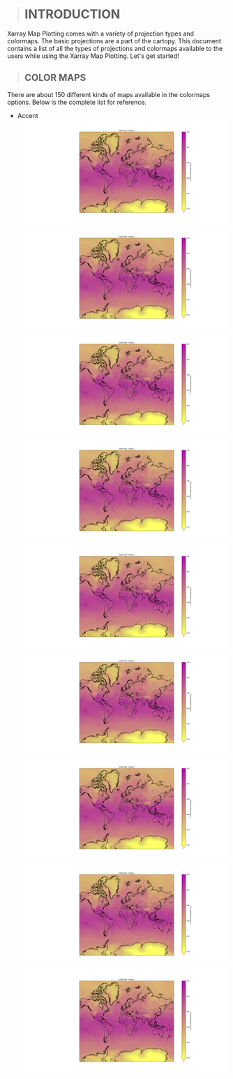 > # INTRODUCTION

 Xarray Map Plotting comes with a variety of projection types and colormaps. The basic projections are a part of the cartopy. This document contains a list of all the types of   projections and colormaps available to the users while using the Xarray Map Plotting. Let's get started!

> ## COLOR MAPS
There are about 150 different kinds of maps available in the  colormaps options. Below is the complete list for reference.
* Accent<br>![Accent]( https://github.com/Quickbeasts51429/Xarray_Colormaps_Projections/blob/main/buda_r.png )
![Accent]( https://github.com/Quickbeasts51429/Xarray_Colormaps_Projections/blob/main/buda_r.png )
![Accent]( https://github.com/Quickbeasts51429/Xarray_Colormaps_Projections/blob/main/buda_r.png )
![Accent]( https://github.com/Quickbeasts51429/Xarray_Colormaps_Projections/blob/main/buda_r.png )
![Accent]( https://github.com/Quickbeasts51429/Xarray_Colormaps_Projections/blob/main/buda_r.png )
![Accent]( https://github.com/Quickbeasts51429/Xarray_Colormaps_Projections/blob/main/buda_r.png )
![Accent]( https://github.com/Quickbeasts51429/Xarray_Colormaps_Projections/blob/main/buda_r.png )
![Accent]( https://github.com/Quickbeasts51429/Xarray_Colormaps_Projections/blob/main/buda_r.png )
![Accent]( https://github.com/Quickbeasts51429/Xarray_Colormaps_Projections/blob/main/buda_r.png )

    
          
